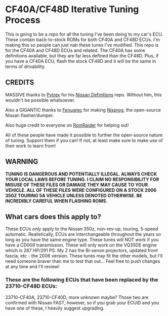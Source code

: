 # CF40A/CF48D Iterative Tuning Process

This is going to be a repo for all the tuning I've been doing to my car's ECU. These contain back-to-stock ROMs for both CF40A and CF48D ECUs. I'm making this so people can just nab these tunes I've modified. This repo is for the CF40A and CF48D ECUs and related. The CF40A has some definitions available, but they are far less defined than the CF48D. Plus, if you have a CF40A ECU, flash the stock CF48D and it will be the same in terms of drivability. 

## CREDITS
MASSIVE thanks to [Pytrex](https://github.com/Pytrex) for his [Nissan Definitions](https://github.com/Pytrex/NissanDefinitions) repo. Without him, this wouldn't be possible whatsoever.

Also a GIGANTIC thanks to [Fenugrec](https://github.com/fenugrec) for making [Nisprog](https://github.com/fenugrec/nisprog), the open-source Nissan flasher/dumper.

Also huge credit to everyone on [RomRaider](https://www.romraider.com/) for helping out!

All of these people have made it possible to further the open-source nature of tuning. Support them if you can! If not, at least make sure to make use of their work to learn from!

## WARNING
**TUNING IS DANGEROUS AND POTENTIALLY ILLEGAL. ALWAYS CHECK YOUR LOCAL LAWS BEFORE TUNING. I CLAIM NO RESPONSIBILITY FOR MISUSE OF THESE FILES OR DAMAGE THEY MAY CAUSE TO YOUR VEHICLE. ALL OF THESE FILES WERE CONFIGURED ON A STOCK 2006 350Z TOURING 5A VEHICLE UNLESS DENOTED OTHERWISE. BE INCREDIBLY CAREFUL WHEN FLASHING ROMS.**


## What cars does this apply to?

These ECUs *only* apply to the Nissan 350z, non-rev-up, touring, 5-speed automatic. Realistically, ECUs are interchangeable throughout the years so long as you have the same engine type. These tunes will NOT work if you have a CD009 transmission. These will only work on the VQ35DE engine which is 287 HP/291 PS. My Z has the Bi-xenon projectors, updated front fascia, etc - the 2006 version. These tunes may fit the other models, but I'll need someone braver than me to test that out... Feel free to push changes at any time and I'll review!

### These are the following ECUs that have been replaced by the 23710-CF48D ECUs:
23710-CF40A, 23710-CF40D, more unknown maybe? Those two are confirmed with Nissan FAST, however, so if you grab your ECUID and you have one of these, I heavily suggest upgrading.
